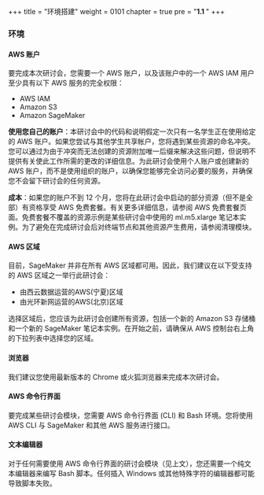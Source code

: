+++
title = "环境搭建"
weight = 0101
chapter = true
pre = "<b>1.1 </b>"
+++

### 环境

#### AWS 账户

要完成本次研讨会，您需要一个 AWS 账户，以及该账户中的一个 AWS IAM 用户至少具有以下 AWS 服务的完全权限：

- AWS IAM
- Amazon S3
- Amazon SageMaker

**使用您自己的账户**：本研讨会中的代码和说明假定一次只有一名学生正在使用给定的 AWS 账户。如果您尝试与其他学生共享帐户，您将遇到某些资源的命名冲突。您可以通过为由于冲突而无法创建的资源附加唯一后缀来解决这些问题，但说明不提供有关使此工作所需的更改的详细信息。为此研讨会使用个人账户或创建新的 AWS 账户，而不是使用组织的账户，以确保您能够完全访问必要的服务，并确保您不会留下研讨会的任何资源。

**成本**：如果您的账户不到 12 个月，您将在此研讨会中启动的部分资源（但不是全部）有资格享受 AWS 免费套餐。有关更多详细信息，请参阅 AWS 免费套餐页面。免费套餐不覆盖的资源示例是某些研讨会中使用的 ml.m5.xlarge 笔记本实例。为了避免在完成研讨会后对终端节点和其他资源产生费用，请参阅清理模块。

#### AWS 区域

目前，SageMaker 并非在所有 AWS 区域都可用。因此，我们建议在以下受支持的 AWS 区域之一举行此研讨会：

- 由西云数据运营的AWS(宁夏)区域
- 由光环新网运营的AWS(北京)区域

选择区域后，您应该为此研讨会创建所有资源，包括一个新的 Amazon S3 存储桶和一个新的 SageMaker 笔记本实例。在开始之前，请确保从 AWS 控制台右上角的下拉列表中选择您的区域。

#### 浏览器

我们建议您使用最新版本的 Chrome 或火狐浏览器来完成本次研讨会。

#### AWS 命令行界面

要完成某些研讨会模块，您需要 AWS 命令行界面 (CLI) 和 Bash 环境。您将使用 AWS CLI 与 SageMaker 和其他 AWS 服务进行接口。

#### 文本编辑器

对于任何需要使用 AWS 命令行界面的研讨会模块（见上文），您还需要一个纯文本编辑器来编写 Bash 脚本。任何插入 Windows 或其他特殊字符的编辑器都可能导致脚本失败。
